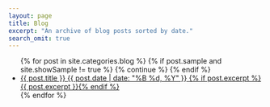 ```yaml
---
layout: page
title: Blog
excerpt: "An archive of blog posts sorted by date."
search_omit: true
---
```


<ul class="post-list">
{% for post in site.categories.blog %}
  {% if post.sample and site.showSample != true %} {% continue %} {% endif %}
  <li>
    <article>
      <a href="{{ site.baseurl }}{{ post.url }}">
        {{ post.title }}
        <span class="entry-date">
          <time datetime="{{ post.date | date_to_xmlschema }}">{{ post.date | date: "%B %d, %Y" }}</time>
        </span>
        {% if post.excerpt %} <span class="excerpt">{{ post.excerpt }}</span>{% endif %}
      </a>
    </article>
  </li>
{% endfor %}
</ul>
